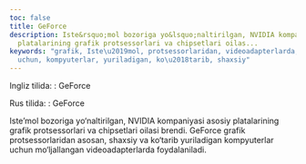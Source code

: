 ```yaml
---
toc: false
title: GeForce
description: Iste&rsquo;mol bozoriga yo&lsquo;naltirilgan, NVIDIA kompaniyasi asosiy
  platalarining grafik protsessorlari va chipsetlari oilas...
keywords: "grafik, Iste\u2019mol, protsessorlaridan, videoadapterlarda, mo\u2018ljallangan,
  uchun, kompyuterlar, yuriladigan, ko\u2018tarib, shaxsiy"
---
```


Ingliz tilida:
:   GeForce

Rus tilida:
:   GeForce

Iste’mol bozoriga yo‘naltirilgan, NVIDIA kompaniyasi asosiy platalarining grafik protsessorlari va chipsetlari oilasi brendi. GeForce grafik protsessorlaridan asosan, shaxsiy va ko‘tarib yuriladigan kompyuterlar uchun mo‘ljallangan videoadapterlarda foydalaniladi.